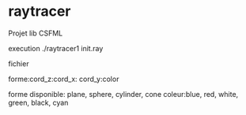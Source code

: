 # raytracer
Projet lib CSFML

execution
./raytracer1 init.ray

fichier

forme:cord_z:cord_x: cord_y:color

forme disponible: plane, sphere, cylinder, cone
coleur:blue, red, white, green, black, cyan